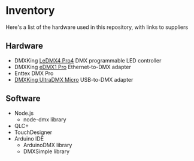 # Inventory

Here's a list of the hardware used in this repository, with links to suppliers

## Hardware

* DMXKing [LeDMX4 Pro4](https://dmxking.com/led-pixel-control/ledmx4-pro) DMX programmable LED controller 
* DMXKing [eDMX1 Pro](https://dmxking.com/artnetsacn/edmx1-pro) Ethernet-to-DMX adapter
* Enttex DMX Pro
* [DMXKing UltraDMX Micro](https://dmxking.com/usbdmx/ultradmxmicro) USB-to-DMX adapter

## Software

* Node.js
   * node-dmx library
* QLC+
* TouchDesigner
* Arduino IDE
   * ArduinoDMX library
   * DMXSimple library


